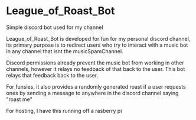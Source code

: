 # League_of_Roast_Bot
Simple discord bot used for my channel

League_of_Roast_Bot is developed for fun for my personal discord channel, its primary purpose is to redirect users who try to interact with a music bot in any channel that isnt the musicSpamChannel.

Discord permissions already prevent the music bot from working in other channels, however it relays no feedback of that back to the user. This bot relays that feedback back to the user.

For funsies, it also provides a randomly generated roast if a user requests ones by sending a message to anywhere in the discord channel saying "roast me"


For hosting, I have this running off a rasberry pi 
